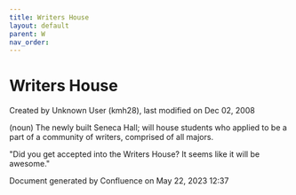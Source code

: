 ```yaml
---
title: Writers House
layout: default
parent: W
nav_order:
---
```


# Writers House

Created by  Unknown User (kmh28), last modified on Dec 02, 2008

(noun) The newly built Seneca Hall; will house students who applied to be a part of a community of writers, comprised of all majors.

&quot;Did you get accepted into the Writers House? It seems like it will be awesome.&quot; 

Document generated by Confluence on May 22, 2023 12:37


